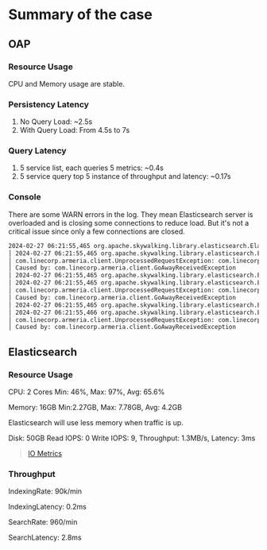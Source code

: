 # Summary of the case

## OAP

### Resource Usage

CPU and Memory usage are stable.

### Persistency Latency

1. No Query Load: ~2.5s
1. With Query Load: From 4.5s to 7s

### Query Latency

1. 5 service list, each queries 5 metrics: ~0.4s
2. 5 service query top 5 instance of throughput and latency: ~0.17s

### Console

There are some WARN errors in the log. They mean Elasticsearch server is overloaded and is closing some connections to reduce load. But it's not a critical issue since only a few connections are closed.

```bash
2024-02-27 06:21:55,465 org.apache.skywalking.library.elasticsearch.ElasticSearch 95 [armeria-eventloop-epoll-8-1] WARN  [] - [creqId=6670c54e, preqId=7583d │
│ 2024-02-27 06:21:55,465 org.apache.skywalking.library.elasticsearch.ElasticSearch 156 [armeria-eventloop-epoll-8-1] WARN  [] - [creqId=6670c54e, preqId=7583 │
│ com.linecorp.armeria.client.UnprocessedRequestException: com.linecorp.armeria.client.GoAwayReceivedException                                                 │
│ Caused by: com.linecorp.armeria.client.GoAwayReceivedException                                                                                               │
│ 2024-02-27 06:21:55,465 org.apache.skywalking.library.elasticsearch.ElasticSearch 95 [armeria-eventloop-epoll-8-1] WARN  [] - [creqId=2a78a6d3, preqId=8b584 │
│ 2024-02-27 06:21:55,465 org.apache.skywalking.library.elasticsearch.ElasticSearch 156 [armeria-eventloop-epoll-8-1] WARN  [] - [creqId=2a78a6d3, preqId=8b58 │
│ com.linecorp.armeria.client.UnprocessedRequestException: com.linecorp.armeria.client.GoAwayReceivedException                                                 │
│ Caused by: com.linecorp.armeria.client.GoAwayReceivedException                                                                                               │
│ 2024-02-27 06:21:55,465 org.apache.skywalking.library.elasticsearch.ElasticSearch 95 [armeria-eventloop-epoll-8-1] WARN  [] - [creqId=4432fa1e, preqId=3e24e │
│ 2024-02-27 06:21:55,466 org.apache.skywalking.library.elasticsearch.ElasticSearch 156 [armeria-eventloop-epoll-8-1] WARN  [] - [creqId=4432fa1e, preqId=3e24 │
│ com.linecorp.armeria.client.UnprocessedRequestException: com.linecorp.armeria.client.GoAwayReceivedException                                                 │
│ Caused by: com.linecorp.armeria.client.GoAwayReceivedException
```

## Elasticsearch

### Resource Usage

CPU: 2 Cores
        Min: 46%, Max: 97%, Avg: 65.6%

Memory: 16GB
        Min:2.27GB, Max: 7.78GB, Avg: 4.2GB

Elasticsearch will use less memory when traffic is up.

Disk: 50GB
    Read IOPS: 0
    Write IOPS: 9, Throughput: 1.3MB/s, Latency: 3ms

> [IO Metrics](https://docs.aws.amazon.com/opensearch-service/latest/developerguide/managedomains-cloudwatchmetrics.html)

### Throughput

IndexingRate: 90k/min

IndexingLatency: 0.2ms

SearchRate: 960/min

SearchLatency: 2.8ms
